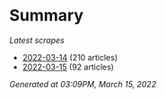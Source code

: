 # Summary
*Latest scrapes*
* [2022-03-14](https://github.com/nuuuwan/news_lk/blob/data/news_lk.2022-03-14.json) (210 articles)
* [2022-03-15](https://github.com/nuuuwan/news_lk/blob/data/news_lk.2022-03-15.json) (92 articles)

*Generated at 03:09PM, March 15, 2022*